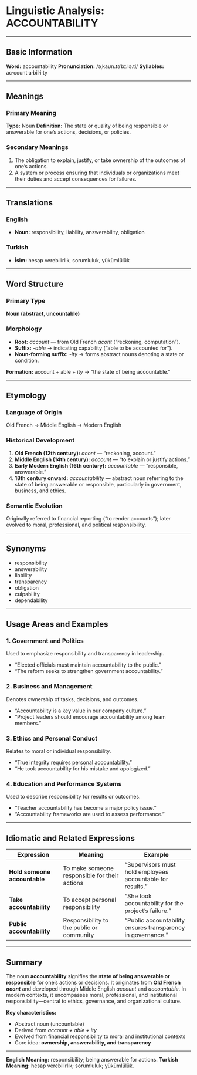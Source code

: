 # Linguistic Analysis: ACCOUNTABILITY

---

## Basic Information

**Word:** accountability
**Pronunciation:** /əˌkaʊn.təˈbɪ.lə.ti/
**Syllables:** ac·count·a·bil·i·ty

---

## Meanings

### Primary Meaning

**Type:** Noun
**Definition:** The state or quality of being responsible or answerable for one’s actions, decisions, or policies.

### Secondary Meanings

1. The obligation to explain, justify, or take ownership of the outcomes of one’s actions.
2. A system or process ensuring that individuals or organizations meet their duties and accept consequences for failures.

---

## Translations

### English

- **Noun:** responsibility, liability, answerability, obligation

### Turkish

- **İsim:** hesap verebilirlik, sorumluluk, yükümlülük

---

## Word Structure

### Primary Type

**Noun (abstract, uncountable)**

### Morphology

- **Root:** _account_ — from Old French _acont_ (“reckoning, computation”).
- **Suffix:** _-able_ → indicating capability (“able to be accounted for”).
- **Noun-forming suffix:** _-ity_ → forms abstract nouns denoting a state or condition.

**Formation:** account + able + ity → “the state of being accountable.”

---

## Etymology

### Language of Origin

Old French → Middle English → Modern English

### Historical Development

1. **Old French (12th century):** _acont_ — “reckoning, account.”
2. **Middle English (14th century):** _account_ — “to explain or justify actions.”
3. **Early Modern English (16th century):** _accountable_ — “responsible, answerable.”
4. **18th century onward:** _accountability_ — abstract noun referring to the state of being answerable or responsible, particularly in government, business, and ethics.

### Semantic Evolution

Originally referred to financial reporting (“to render accounts”); later evolved to moral, professional, and political responsibility.

---

## Synonyms

- responsibility
- answerability
- liability
- transparency
- obligation
- culpability
- dependability

---

## Usage Areas and Examples

### 1. **Government and Politics**

Used to emphasize responsibility and transparency in leadership.

- “Elected officials must maintain accountability to the public.”
- “The reform seeks to strengthen government accountability.”

### 2. **Business and Management**

Denotes ownership of tasks, decisions, and outcomes.

- “Accountability is a key value in our company culture.”
- “Project leaders should encourage accountability among team members.”

### 3. **Ethics and Personal Conduct**

Relates to moral or individual responsibility.

- “True integrity requires personal accountability.”
- “He took accountability for his mistake and apologized.”

### 4. **Education and Performance Systems**

Used to describe responsibility for results or outcomes.

- “Teacher accountability has become a major policy issue.”
- “Accountability frameworks are used to assess performance.”

---

## Idiomatic and Related Expressions

| Expression                   | Meaning                                       | Example                                                     |
| ---------------------------- | --------------------------------------------- | ----------------------------------------------------------- |
| **Hold someone accountable** | To make someone responsible for their actions | “Supervisors must hold employees accountable for results.”  |
| **Take accountability**      | To accept personal responsibility             | “She took accountability for the project’s failure.”        |
| **Public accountability**    | Responsibility to the public or community     | “Public accountability ensures transparency in governance.” |

---

## Summary

The noun **accountability** signifies the **state of being answerable or responsible** for one’s actions or decisions. It originates from **Old French _acont_** and developed through Middle English _account_ and _accountable_. In modern contexts, it encompasses moral, professional, and institutional responsibility—central to ethics, governance, and organizational culture.

**Key characteristics:**

- Abstract noun (uncountable)
- Derived from _account + able + ity_
- Evolved from financial responsibility to moral and institutional contexts
- Core idea: **ownership, answerability, and transparency**

---

**English Meaning:** responsibility; being answerable for actions.
**Turkish Meaning:** hesap verebilirlik; sorumluluk; yükümlülük.

